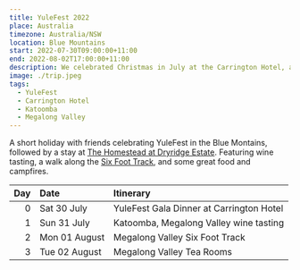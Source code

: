 ```yaml
---
title: YuleFest 2022
place: Australia
timezone: Australia/NSW
location: Blue Mountains
start: 2022-07-30T09:00:00+11:00
end: 2022-08-02T17:00:00+11:00
description: We celebrated Christmas in July at the Carrington Hotel, and then stayed for a couple of nights at Megalong Valley with some friends.
image: ./trip.jpeg
tags:
  - YuleFest
  - Carrington Hotel
  - Katoomba
  - Megalong Valley
---
```


A short holiday with friends celebrating YuleFest in the Blue Montains, followed by a stay at [The Homestead at Dryridge Estate](https://www.dryridge.com.au/pages/homestead). Featuring wine tasting, a walk along the [Six Foot Track](https://www.nationalparks.nsw.gov.au/things-to-do/walking-tracks/six-foot-track), and some great food and campfires.

| Day | Date          | Itinerary                                |
| --: | :------------ | :--------------------------------------- |
|   0 | Sat 30 July   | YuleFest Gala Dinner at Carrington Hotel |
|   1 | Sun 31 July   | Katoomba, Megalong Valley wine tasting   |
|   2 | Mon 01 August | Megalong Valley Six Foot Track           |
|   3 | Tue 02 August | Megalong Valley Tea Rooms                |
